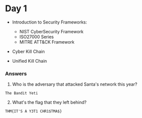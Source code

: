 # Day 1
* Introduction to Security Frameworks:
    - NIST CyberSecurity Framework
    - ISO27000 Series
    - MITRE ATT&CK Framework
    
* Cyber Kill Chain

* Unified Kill Chain

### Answers
1. Who is the adversary that attacked Santa's network this year?

`The Bandit Yeti`

2. What's the flag that they left behind?

`THM{IT'S A Y3T1 CHR1$TMA$}`

